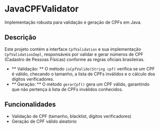 # JavaCPFValidator

Implementação robusta para validação e geração de CPFs em Java.

## Descrição

Este projeto contém a interface `CpfValidation` e sua implementação `CpfValidationImpl`, responsáveis por validar e gerar números de CPF (Cadastro de Pessoas Físicas) conforme as regras oficiais brasileiras.

- **
  Validação:
  ** O método `isCpfValido(String cpf)` verifica se um CPF é válido, checando o tamanho, a lista de CPFs inválidos e o cálculo dos dígitos verificadores.
- **
  Geração:
  ** O método `gerarCpf()` gera um CPF válido, garantindo que não pertença à lista de CPFs inválidos conhecidos.

## Funcionalidades

- Validação de CPF (tamanho, blacklist, dígitos verificadores)
- Geração de CPF válido aleatório